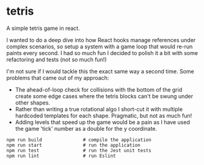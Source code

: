 # tetris
A simple tetris game in react.

I wanted to do a deep dive into how React hooks manage references under complex scenarios, so setup a system with a game loop that would re-run paints every second.
I had so much fun I decided to polish it a bit with some refactoring and tests (not so much fun!)

I'm not sure if I would tackle this the exact same way a second time. Some problems that came out of my approach:
* The ahead-of-loop check for collisions with the bottom of the grid create some edge cases where the tetris blocks can't be swung under other shapes.
* Rather than writing a true rotational algo I short-cut it with multiple hardcoded templates for each shape. Pragmatic, but not as much fun!
* Adding levels that speed up the game would be a pain as I have used the game 'tick' number as a double for the y coordinate.

```
npm run build               # compile the application
npm run start               # run the application
npm run test                # run the Jest unit tests
npm run lint                # run Eslint
```